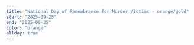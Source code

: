```yaml
---
title: "National Day of Remembrance for Murder Victims - orange/gold"
start: "2025-09-25"
end: "2025-09-25"
color: "orange"
allday: true
---
```


